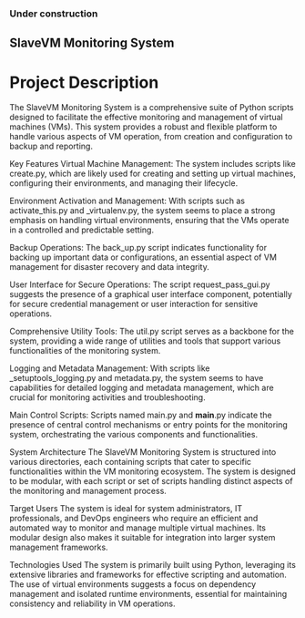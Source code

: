 ### Under construction

## SlaveVM Monitoring System
# Project Description
The SlaveVM Monitoring System is a comprehensive suite of Python scripts designed to facilitate the effective monitoring and management of virtual machines (VMs). This system provides a robust and flexible platform to handle various aspects of VM operation, from creation and configuration to backup and reporting.

Key Features
Virtual Machine Management: The system includes scripts like create.py, which are likely used for creating and setting up virtual machines, configuring their environments, and managing their lifecycle.

Environment Activation and Management: With scripts such as activate_this.py and _virtualenv.py, the system seems to place a strong emphasis on handling virtual environments, ensuring that the VMs operate in a controlled and predictable setting.

Backup Operations: The back_up.py script indicates functionality for backing up important data or configurations, an essential aspect of VM management for disaster recovery and data integrity.

User Interface for Secure Operations: The script request_pass_gui.py suggests the presence of a graphical user interface component, potentially for secure credential management or user interaction for sensitive operations.

Comprehensive Utility Tools: The util.py script serves as a backbone for the system, providing a wide range of utilities and tools that support various functionalities of the monitoring system.

Logging and Metadata Management: With scripts like _setuptools_logging.py and metadata.py, the system seems to have capabilities for detailed logging and metadata management, which are crucial for monitoring activities and troubleshooting.

Main Control Scripts: Scripts named main.py and __main__.py indicate the presence of central control mechanisms or entry points for the monitoring system, orchestrating the various components and functionalities.

System Architecture
The SlaveVM Monitoring System is structured into various directories, each containing scripts that cater to specific functionalities within the VM monitoring ecosystem. The system is designed to be modular, with each script or set of scripts handling distinct aspects of the monitoring and management process.

Target Users
The system is ideal for system administrators, IT professionals, and DevOps engineers who require an efficient and automated way to monitor and manage multiple virtual machines. Its modular design also makes it suitable for integration into larger system management frameworks.

Technologies Used
The system is primarily built using Python, leveraging its extensive libraries and frameworks for effective scripting and automation. The use of virtual environments suggests a focus on dependency management and isolated runtime environments, essential for maintaining consistency and reliability in VM operations.
